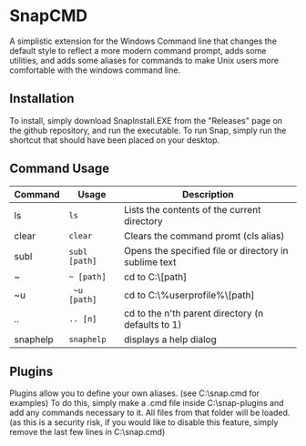 SnapCMD
=======

A simplistic extension for the Windows Command line that changes the default style to reflect a more modern command prompt, adds some utilities, and adds some aliases for commands to make Unix users more comfortable with the windows command line.

Installation
------------

To install, simply download SnapInstall.EXE from the "Releases" page on the github repository, and run the executable. To run Snap, simply run the shortcut that should have been placed on your desktop.

Command Usage
-------------

| Command | Usage | Description |
| ------- | ----- | ----------- |
| ls      | ```ls``` |  Lists the contents of the current directory |
| clear   | ```clear``` | Clears the command promt (cls alias) |
| subl    | ```subl [path]``` | Opens the specified file or directory in sublime text |
| ~       | ```~ [path]``` | cd to C:\\[path] |
| ~u      | ``` ~u [path]``` | cd to C:\\%userprofile%\\[path] |
| ..      | ```.. [n]``` | cd to the n'th parent directory (n defaults to 1) |
| snaphelp | ```snaphelp``` | displays a help dialog |

Plugins
-------

Plugins allow you to define your own aliases. (see C:\\snap.cmd for examples) To do this, simply make a .cmd file inside C:\snap-plugins and add any commands necessary to it. All files from that folder will be loaded. (as this is a security risk, if you would like to disable this feature, simply remove the last few lines in C:\\snap.cmd)


